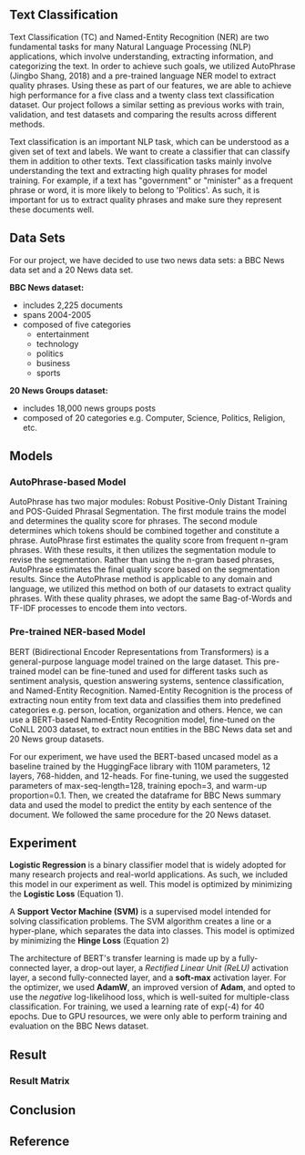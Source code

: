 ## Text Classification

  Text Classification (TC) and Named-Entity Recognition (NER) are two fundamental tasks for many Natural Language Processing (NLP) applications, which involve understanding, extracting information, and categorizing the text. In order to achieve such goals, we utilized AutoPhrase (Jingbo Shang, 2018) and a pre-trained language NER model to extract quality phrases. Using these as part of our features, we are able to achieve high performance for a five class and a twenty class text classification dataset. Our project follows a similar setting as previous works with train, validation, and test datasets and comparing the results across different methods.
  
  Text classification is an important NLP task, which can be understood as a given set of text and labels. We want to create a classifier that can classify them in addition to other texts. Text classification tasks mainly involve understanding the text and extracting high quality phrases for model training. For example, if a text has "government" or "minister" as a frequent phrase or word, it is more likely to belong to 'Politics'. As such, it is important for us to extract quality phrases and make sure they represent these documents well.

## Data Sets

  For our project, we have decided to use two news data sets: a BBC News data set and a 20 News data set.
  
  **BBC News dataset:** 
  
  - includes 2,225 documents
  - spans 2004-2005 
  - composed of five categories
    - entertainment
    - technology
    - politics
    - business
    - sports
  
  **20 News Groups dataset:** 
  - includes 18,000 news groups posts
  - composed of 20 categories e.g. Computer, Science, Politics, Religion, etc.

## Models

### AutoPhrase-based Model

  AutoPhrase has two major modules: Robust Positive-Only Distant Training and POS-Guided Phrasal Segmentation. The first module trains the model and determines the quality score for phrases. The second module determines which tokens should be combined together and constitute a phrase. AutoPhrase first estimates the quality score from frequent n-gram phrases. With these results, it then utilizes the segmentation module to revise the segmentation. Rather than using the n-gram based phrases, AutoPhrase estimates the final quality score based on the segmentation results. Since the AutoPhrase method is applicable to any domain and language, we utilized this method on both of our datasets to extract quality phrases. With these quality phrases, we adopt the same Bag-of-Words and TF-IDF processes to encode them into vectors.

### Pre-trained NER-based Model

BERT (Bidirectional Encoder Representations from Transformers) is a general-purpose language model trained on the large dataset. This pre-trained model can be fine-tuned and used for different tasks such as sentiment analysis, question answering systems, sentence classification, and Named-Entity Recognition. Named-Entity Recognition is the process of extracting noun entity from text data and classifies them into predefined categories e.g. person, location, organization and others. Hence, we can use a BERT-based Named-Entity Recognition model, fine-tuned on the CoNLL 2003 dataset, to extract noun entities in the BBC News data set and 20 News group datasets. 

For our experiment, we have used the BERT-based uncased model as a baseline trained by the HuggingFace library with 110M parameters, 12 layers, 768-hidden, and 12-heads. For fine-tuning, we used the suggested parameters of max-seq-length=128, training epoch=3, and warm-up proportion=0.1. Then, we created the dataframe for BBC News summary data and used the model to predict the entity by each sentence of the document. We followed the same procedure for the 20 News dataset.

## Experiment

**Logistic Regression** is a binary classifier model that is widely adopted for many research projects and real-world applications. As such, we included this model in our experiment as well. This model is optimized by minimizing the **Logistic Loss** (Equation 1). 

A **Support Vector Machine (SVM)** is a supervised model intended for solving classification problems. The SVM algorithm creates a line or a hyper-plane, which separates the data into classes. This model is optimized by minimizing the **Hinge Loss** (Equation 2)

The architecture of BERT's transfer learning is made up by a fully-connected layer, a drop-out layer, a _Rectified Linear Unit (ReLU)_ activation layer, a second fully-connected layer, and a **soft-max** activation layer. For the optimizer, we used **AdamW**, an improved version of **Adam**, and opted to use the _negative_ log-likelihood loss, which is well-suited for multiple-class classification. For training, we used a learning rate of exp(-4) for 40 epochs. Due to GPU resources, we were only able to perform training and evaluation on the BBC News dataset.


## Result

### Result Matrix

## Conclusion

## Reference
